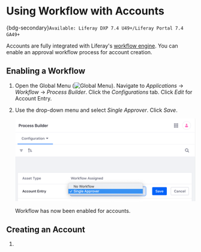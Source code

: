 # Using Workflow with Accounts

{bdg-secondary}`Available: Liferay DXP 7.4 U49+/Liferay Portal 7.4 GA49+`

Accounts are fully integrated with Liferay's [workflow engine](../../process-automation/workflow/introduction-to-workflow.md). You can enable an approval workflow process for account creation.

## Enabling a Workflow

1. Open the Global Menu (![Global Menu](../../images/icon-applications-menu.png)). Navigate to *Applications* &rarr; *Workflow* &rarr; *Process Builder*. Click the *Configurations* tab. Click *Edit* for Account Entry.

1. Use the drop-down menu and select *Single Approver*. Click *Save*.

   ![Use the drop-down menu and select Single Approver.](./using-workflow-with-accounts/images/01.png)

   Workflow has now been enabled for accounts.

## Creating an Account

1. 